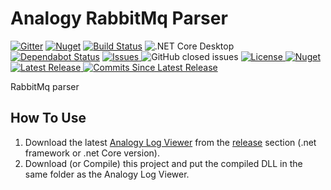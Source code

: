 # Analogy RabbitMq Parser


[![Gitter](https://badges.gitter.im/Analogy-LogViewer/community.svg)](https://gitter.im/Analogy-LogViewer/community?utm_source=badge&utm_medium=badge&utm_campaign=pr-badge)
[![Nuget](https://img.shields.io/nuget/dt/Analogy.LogViewer.RabbitMq)](https://www.nuget.org/packages/Analogy.LogViewer.RabbitMq/) 
[![Build Status](https://dev.azure.com/Analogy-LogViewer/Analogy%20Log%20Viewer/_apis/build/status/Analogy-LogViewer.Analogy.LogViewer.RabbitMq?branchName=master)](https://dev.azure.com/Analogy-LogViewer/Analogy%20Log%20Viewer/_build/latest?definitionId=38&branchName=master) ![.NET Core Desktop](https://github.com/Analogy-LogViewer/Analogy.LogViewer.RabbitMq/workflows/.NET%20Core%20Desktop/badge.svg)
[![Dependabot Status](https://api.dependabot.com/badges/status?host=github&repo=Analogy-LogViewer/Analogy.LogViewer.RabbitMq)](https://dependabot.com)
<a href="https://github.com/Analogy-LogViewer/Analogy.LogViewer.RabbitMq/issues">
    <img src="https://img.shields.io/github/issues/Analogy-LogViewer/Analogy.LogViewer.RabbitMq" alt="Issues" />
</a>
![GitHub closed issues](https://img.shields.io/github/issues-closed-raw/Analogy-LogViewer/Analogy.LogViewer.RabbitMq)
<a href="https://github.com/Analogy-LogViewer/Analogy.LogViewer.RabbitMq/blob/master/LICENSE.md">
    <img src="https://img.shields.io/github/license/Analogy-LogViewer/Analogy.LogViewer.RabbitMq" alt="License" />
</a>
[![Nuget](https://img.shields.io/nuget/v/Analogy.LogViewer.RabbitMq)](https://www.nuget.org/packages/Analogy.LogViewer.RabbitMq/) 
<a href="https://github.com/Analogy-LogViewer/Analogy.LogViewer.RabbitMq/releases">
    <img src="https://img.shields.io/github/v/release/Analogy-LogViewer/Analogy.LogViewer.RabbitMq" alt="Latest Release" />
</a>
<a href="https://github.com/Analogy-LogViewer/Analogy.Analogy.LogViewer.RabbitMq/compare/V1.0.0...master"> 
  <img src="https://img.shields.io/github/commits-since/Analogy-LogViewer/Analogy.Analogy.LogViewer.RabbitMq/latest" alt="Commits Since Latest Release"  />
</a>

 RabbitMq parser

## How To Use
1. Download the latest [Analogy Log Viewer](https://github.com/Analogy-LogViewer/Analogy.LogViewer) from the [release](https://github.com/Analogy-LogViewer/Analogy.LogViewer/releases) section (.net framework or .net Core version).
2. Download (or Compile) this project and put the compiled DLL in the same folder as the Analogy Log Viewer.

